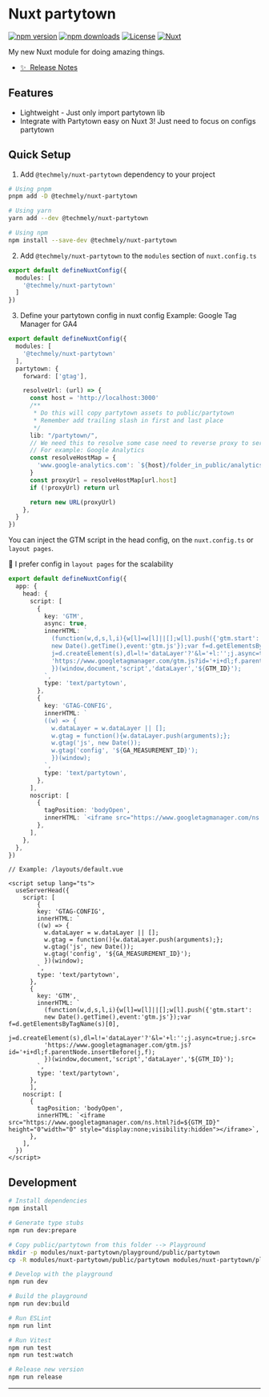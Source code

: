 # Nuxt partytown

[![npm version][npm-version-src]][npm-version-href]
[![npm downloads][npm-downloads-src]][npm-downloads-href]
[![License][license-src]][license-href]
[![Nuxt][nuxt-src]][nuxt-href]

My new Nuxt module for doing amazing things.

- [✨ &nbsp;Release Notes](/CHANGELOG.md)
<!-- - [🏀 Online playground](https://stackblitz.com/github/your-org/@techmely/nuxt-partytown?file=playground%2Fapp.vue) -->
<!-- - [📖 &nbsp;Documentation](https://example.com) -->

## Features

- Lightweight - Just only import partytown lib
- Integrate with Partytown easy on Nuxt 3! Just need to focus on configs partytown

## Quick Setup

1. Add `@techmely/nuxt-partytown` dependency to your project

```bash
# Using pnpm
pnpm add -D @techmely/nuxt-partytown

# Using yarn
yarn add --dev @techmely/nuxt-partytown

# Using npm
npm install --save-dev @techmely/nuxt-partytown
```

2. Add `@techmely/nuxt-partytown` to the `modules` section of `nuxt.config.ts`

```ts
export default defineNuxtConfig({
  modules: [
    '@techmely/nuxt-partytown'
  ]
})
```

3. Define your partytown config in nuxt config
Example: Google Tag Manager for GA4

```ts
export default defineNuxtConfig({
  modules: [
    '@techmely/nuxt-partytown'
  ],
  partytown: {
    forward: ['gtag'],

    resolveUrl: (url) => {
      const host = 'http://localhost:3000'
      /**
       * Do this will copy partytown assets to public/partytown
       * Remember add trailing slash in first and last place
       */
      lib: "/partytown/",
      // We need this to resolve some case need to reverse proxy to server local --> https://partytown. builder.io/proxying-requests
      // For example: Google Analytics
      const resolveHostMap = {
        'www.google-analytics.com': `${host}/folder_in_public/analytics.js`, // You need to download analytics.js file in your proxy folder, usually is public folder
      }
      const proxyUrl = resolveHostMap[url.host]
      if (!proxyUrl) return url

      return new URL(proxyUrl)
    },
  }
})
```

You can inject the GTM script in the head config, on the `nuxt.config.ts` or `layout pages`.

🌟 I prefer config in `layout pages` for the scalability

```ts
export default defineNuxtConfig({
  app: {
    head: {
      script: [
        {
          key: 'GTM',
          async: true,
          innerHTML: `
            (function(w,d,s,l,i){w[l]=w[l]||[];w[l].push({'gtm.start':
            new Date().getTime(),event:'gtm.js'});var f=d.getElementsByTagName(s)[0],
            j=d.createElement(s),dl=l!='dataLayer'?'&l='+l:'';j.async=true;j.src=
            'https://www.googletagmanager.com/gtm.js?id='+i+dl;f.parentNode.insertBefore(j,f);
            })(window,document,'script','dataLayer','${GTM_ID}');
          `,
          type: 'text/partytown',
        },
        {
          key: 'GTAG-CONFIG',
          innerHTML: `
          ((w) => {
            w.dataLayer = w.dataLayer || [];
            w.gtag = function(){w.dataLayer.push(arguments);};
            w.gtag('js', new Date());
            w.gtag('config', '${GA_MEASUREMENT_ID}');
            })(window);
          `,
          type: 'text/partytown',
        },
      ],
      noscript: [
        {
          tagPosition: 'bodyOpen',
          innerHTML: `<iframe src="https://www.googletagmanager.com/ns.html?id=${GTM_ID}" height="0" width="0" style="display:none;visibility:hidden"></iframe>`,
        },
      ],
    },
  },
})

```

```vue
// Example: /layouts/default.vue

<script setup lang="ts">
  useServerHead({
    script: [
        {
        key: 'GTAG-CONFIG',
        innerHTML: `
        ((w) => {
          w.dataLayer = w.dataLayer || [];
          w.gtag = function(){w.dataLayer.push(arguments);};
          w.gtag('js', new Date());
          w.gtag('config', '${GA_MEASUREMENT_ID}');
          })(window);
        `,
        type: 'text/partytown',
      },
      {
        key: 'GTM',
        innerHTML: `
          (function(w,d,s,l,i){w[l]=w[l]||[];w[l].push({'gtm.start':
          new Date().getTime(),event:'gtm.js'});var f=d.getElementsByTagName(s)[0],
          j=d.createElement(s),dl=l!='dataLayer'?'&l='+l:'';j.async=true;j.src=
          'https://www.googletagmanager.com/gtm.js?id='+i+dl;f.parentNode.insertBefore(j,f);
          })(window,document,'script','dataLayer','${GTM_ID}');
        `,
        type: 'text/partytown',
      },
      ],
    noscript: [
      {
        tagPosition: 'bodyOpen',
        innerHTML: `<iframe src="https://www.googletagmanager.com/ns.html?id=${GTM_ID}" height="0"width="0" style="display:none;visibility:hidden"></iframe>`,
      },
    ],
  })
</script>
```


## Development

```bash
# Install dependencies
npm install

# Generate type stubs
npm run dev:prepare

# Copy public/partytown from this folder --> Playground
mkdir -p modules/nuxt-partytown/playground/public/partytown
cp -R modules/nuxt-partytown/public/partytown modules/nuxt-partytown/playground/public/partytown

# Develop with the playground
npm run dev

# Build the playground
npm run dev:build

# Run ESLint
npm run lint

# Run Vitest
npm run test
npm run test:watch

# Release new version
npm run release
```

<!-- Badges -->
[npm-version-src]: https://img.shields.io/npm/v/@techmely/nuxt-partytown/latest.svg?style=flat&colorA=18181B&colorB=28CF8D
[npm-version-href]: https://npmjs.com/package/@techmely/nuxt-partytown

[npm-downloads-src]: https://img.shields.io/npm/dm/@techmely/nuxt-partytown.svg?style=flat&colorA=18181B&colorB=28CF8D
[npm-downloads-href]: https://npmjs.com/package/@techmely/nuxt-partytown

[license-src]: https://img.shields.io/npm/l/@techmely/nuxt-partytown.svg?style=flat&colorA=18181B&colorB=28CF8D
[license-href]: https://npmjs.com/package/@techmely/nuxt-partytown

[nuxt-src]: https://img.shields.io/badge/Nuxt-18181B?logo=nuxt.js
[nuxt-href]: https://nuxt.com
****
